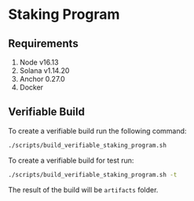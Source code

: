 # Staking Program

## Requirements

1. Node v16.13
2. Solana v1.14.20
3. Anchor 0.27.0
4. Docker

## Verifiable Build

To create a verifiable build run the following command:

```bash
./scripts/build_verifiable_staking_program.sh
```

To create a verifiable build for test run:

```bash
./scripts/build_verifiable_staking_program.sh -t
```

The result of the build will be `artifacts` folder.
